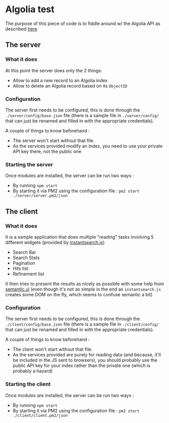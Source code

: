 # Algolia test
The purpose of this piece of code is to fiddle around w/ the Algolia API as described [here](https://gist.github.com/vvo/f3d59911e547bbea98e0ac8bd1b3bd89)

## The server

### What it does
At this point the server does only the 2 things:

* Allow to add a new record to an Algolia index
* Allow to delete an Algolia record based on its `ObjectID`

### Configuration
The server first needs to be configured, this is done through the `./server/config/base.json` file (there is a sample file in `./server/config/` that can just be renamed and filled in with the appropriate credentials). 

A couple of things to know beforehand : 
* The server won't start without that file.
* As the services provided modify an index, you need to use your private API key there, not the public one

### Starting the server

Once modules are installed, the server can be run two ways : 

* By running `npm start`
* By starting it via PM2 using the configuration file : `pm2 start ./server/server.pm2/json`

## The client

### What it does

It is a sample application that does multiple "reading" tasks involving 5 different widgets (provided by [instantsearch.js](https://www.npmjs.com/package/instantsearch.js))

* Search Bar
* Search Stats
* Pagination
* Hits list
* Refinement list

It then tries to present the results as nicely as possible with some help from [semantic.ui](https://semantic-ui.com/) (even though it's not as simple in the end as `instantsearch.js` creates some DOM on the fly, which seems to confuse semantic a bit)

### Configuration
The server first needs to be configured, this is done through the `./client/config/base.json` file (there is a sample file in `./client/config/` that can just be renamed and filled in with the appropriate credentials). 

A couple of things to know beforehand : 
* The client won't start without that file.
* As the services provided are purely for reading data (and because, it'll be included in the JS sent to browsers), you should probably use the public API key for your index rather than the private one (which is probably a hazard)

### Starting the client

Once modules are installed, the server can be run two ways : 

* By running `npm start`
* By starting it via PM2 using the configuration file : `pm2 start ./client/client.pm2/json`

